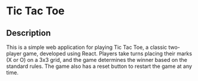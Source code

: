 # Tic Tac Toe

## Description
This is a simple web application for playing Tic Tac Toe, a classic two-player game, developed using React. Players take turns placing their marks (X or O) on a 3x3 grid, and the game determines the winner based on the standard rules. The game also has a reset button to restart the game at any time.
